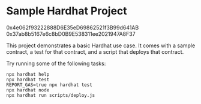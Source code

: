 # Sample Hardhat Project

0x4e062f93222888D6E35eD69862521f3B99d641AB
0x37ab8b5167e6c8bD0B9E538311ee2021947A8F37

This project demonstrates a basic Hardhat use case. It comes with a sample contract, a test for that contract, and a script that deploys that contract.

Try running some of the following tasks:

```shell
npx hardhat help
npx hardhat test
REPORT_GAS=true npx hardhat test
npx hardhat node
npx hardhat run scripts/deploy.js
```
